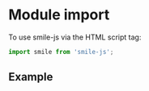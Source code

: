 # Module import

To use smile-js via the HTML script tag:

```js
import smile from 'smile-js';
```

## Example

<script type="module" src="./js/playground-elements/index.js"></script>

<playground-ide editable-file-system line-numbers resizable project-src="./projects/basic/project.json"></playground-ide>
